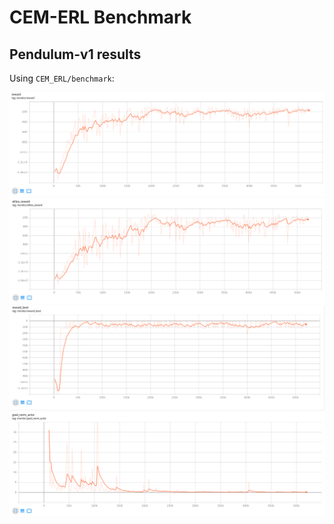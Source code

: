 # CEM-ERL Benchmark

## Pendulum-v1 results 

Using `CEM_ERL/benchmark`:

![image info](./reward.png)
![image info](./elites_reward.png)
![image info](./reward_best.png)
![image info](./grad_norm_actor.png)
